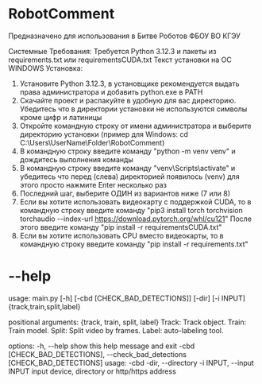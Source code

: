 # RobotComment

Предназначено для использования в Битве Роботов ФБОУ ВО КГЭУ

Системные Требования:
  Требуется Python 3.12.3 и пакеты из requirements.txt или requirementsCUDA.txt 
Текст установки на ОС WINDOWS
Установка:
  1) Установите Python 3.12.3, в установщике рекомендуется выдать права администратора и добавить python.exe в PATH
  2) Скачайте проект и распакуйте в удобную для вас директорию. Убедитесь что в директории установки не используются символы кроме цифр и латиницы
  3) Откройте командную строку от имени администратора и выберите директорию установки (пример для Windows: cd C:\Users\UserName\Folder\RobotComment)
  4) В командную строку введите команду "python -m venv venv" и дождитесь выполнения команды
  5) В командную строку введите команду "venv\Scripts\activate" и убедитесь что перед (слева) директорией появилось (venv) для этого просто нажмите Enter несколько раз
  6) Последний шаг, выберите ОДИН из вариантов ниже (7 или 8)
  7) Если вы хотите использовать видеокарту с поддержкой CUDA, то в командную строку введите команду
       "pip3 install torch torchvision torchaudio --index-url https://download.pytorch.org/whl/cu121"
       После этого введите команду
       "pip install -r requirementsCUDA.txt"
  8) Если вы хотите использовать CPU вместо видеокарты, то в командную строку введите команду "pip install -r requirements.txt"


# --help
usage: main.py [-h] [-cbd [CHECK_BAD_DETECTIONS]] [-dir] [-i INPUT] {track,train,split,label}

positional arguments:
  {track, train, split, label}
                        Track: Track object. Train: Train model. Split: Split video by frames. Label: auto-labeling tool.

options:
  -h, --help            show this help message and exit
  -cbd [CHECK_BAD_DETECTIONS], --check_bad_detections [CHECK_BAD_DETECTIONS]
                        usage: -cbd <expected amount of objects>
  -dir, --directory
  -i INPUT, --input INPUT
                        input device, directory or http/https address
